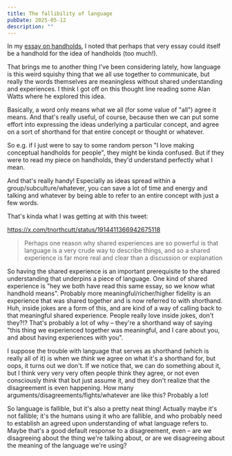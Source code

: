 ```yaml
---
title: The fallibility of language
pubDate: 2025-05-12
description: ""
---
```


In my [essay on handholds](/handholds), I noted that perhaps that very essay could itself be a handhold for the idea of handholds (too much!).

That brings me to another thing I've been considering lately, how language is this weird squishy thing that we all use together to communicate, but really the words themselves are meaningless without shared understanding and experiences. I think I got off on this thought line reading some Alan Watts where he explored this idea.

Basically, a word only means what we all (for some value of "all") agree it means. And that's really useful, of course, because then we can put some effort into expressing the ideas underlying a particular concept, and agree on a sort of shorthand for that entire concept or thought or whatever.

So e.g. if I just were to say to some random person "I love making conceptual handholds for people", they might be kinda confused. But if they were to read my piece on handholds, they'd understand perfectly what I mean.

And that's really handy! Especially as ideas spread within a group/subculture/whatever, you can save a lot of time and energy and talking and whatever by being able to refer to an entire concept with just a few words.

That's kinda what I was getting at with this tweet:

https://x.com/tnorthcutt/status/1914411366942675118

> Perhaps one reason why shared experiences are so powerful is that language is a very crude way to describe things, and so a shared experience is far more real and clear than a discussion or explanation

So having the shared experience is an important prerequisite to the shared understanding that underpins a piece of language. One kind of shared experience is "hey we both have read this same essay, so we know what handhold means". Probably more meaningful/richer/higher fidelity is an experience that was shared together and is now referred to with shorthand. Huh, inside jokes are a form of this, and are kind of a way of calling back to that meaningful shared experience. People really love inside jokes, don't they?!? That's probably a lot of why – they're a shorthand way of saying "this thing we experienced together was meaningful, and I care about you, and about having experiences with you".

I suppose the trouble with language that serves as shorthand (which is really all of it) is when we _think_ we agree on what it's a shorthand for, but oops, it turns out we don't. If we notice that, we can do something about it, but I think very very very often people think they agree, or not even consciously think that but just assume it, and they don't realize that the disagreement is even happening. How many arguments/disagreements/fights/whatever are like this? Probably a lot!

So language is fallible, but it's also a pretty neat thing! Actually maybe it's not fallible; it's the humans using it who are fallible, and who probably need to establish an agreed upon understanding of what language refers to. Maybe that's a good default response to a disagreement, even – are we disagreeing about the thing we're talking about, or are we disagreeing about the meaning of the language we're using?

